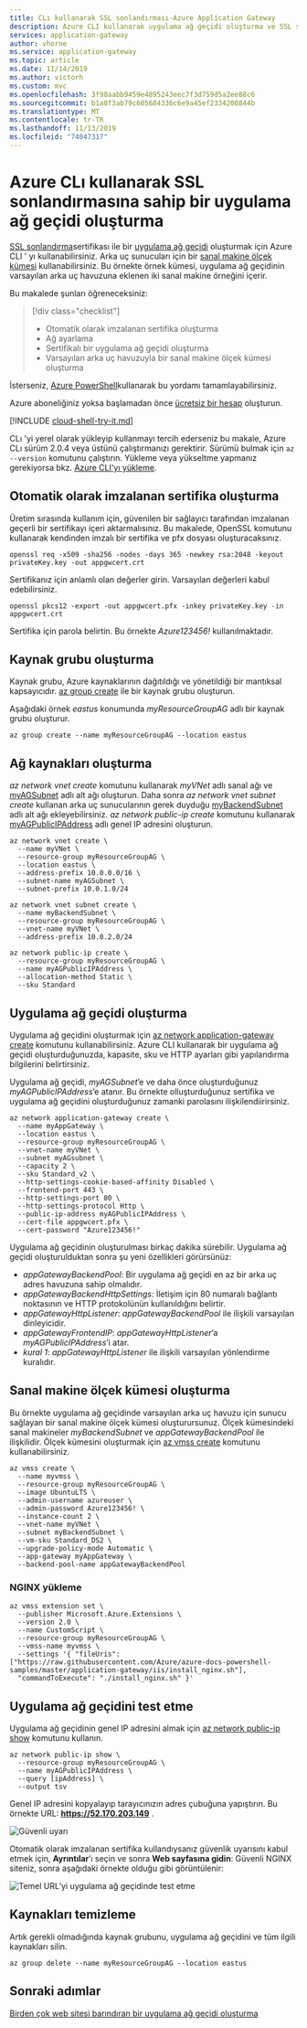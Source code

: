 ```yaml
---
title: CLı kullanarak SSL sonlandırması-Azure Application Gateway
description: Azure CLI kullanarak uygulama ağ geçidi oluşturma ve SSL sonlandırma sertifikası eklemeyi öğrenin.
services: application-gateway
author: vhorne
ms.service: application-gateway
ms.topic: article
ms.date: 11/14/2019
ms.author: victorh
ms.custom: mvc
ms.openlocfilehash: 3f98aabb9459e4895243eec7f3d759d5a2ee88c6
ms.sourcegitcommit: b1a8f3ab79c605684336c6e9a45ef2334200844b
ms.translationtype: MT
ms.contentlocale: tr-TR
ms.lasthandoff: 11/13/2019
ms.locfileid: "74047317"
---
```

# <a name="create-an-application-gateway-with-ssl-termination-using-the-azure-cli"></a>Azure CLı kullanarak SSL sonlandırmasına sahip bir uygulama ağ geçidi oluşturma

[SSL sonlandırma](ssl-overview.md)sertifikası ile bir [uygulama ağ geçidi](overview.md) oluşturmak için Azure CLI ' yı kullanabilirsiniz. Arka uç sunucuları için bir [sanal makine ölçek kümesi](../virtual-machine-scale-sets/virtual-machine-scale-sets-overview.md) kullanabilirsiniz. Bu örnekte örnek kümesi, uygulama ağ geçidinin varsayılan arka uç havuzuna eklenen iki sanal makine örneğini içerir.

Bu makalede şunları öğreneceksiniz:

> [!div class="checklist"]
> * Otomatik olarak imzalanan sertifika oluşturma
> * Ağ ayarlama
> * Sertifikalı bir uygulama ağ geçidi oluşturma
> * Varsayılan arka uç havuzuyla bir sanal makine ölçek kümesi oluşturma

İsterseniz, [Azure PowerShell](tutorial-ssl-powershell.md)kullanarak bu yordamı tamamlayabilirsiniz.

Azure aboneliğiniz yoksa başlamadan önce [ücretsiz bir hesap](https://azure.microsoft.com/free/?WT.mc_id=A261C142F) oluşturun.

[!INCLUDE [cloud-shell-try-it.md](../../includes/cloud-shell-try-it.md)]

CLı 'yi yerel olarak yükleyip kullanmayı tercih ederseniz bu makale, Azure CLı sürüm 2.0.4 veya üstünü çalıştırmanızı gerektirir. Sürümü bulmak için `az --version` komutunu çalıştırın. Yükleme veya yükseltme yapmanız gerekiyorsa bkz. [Azure CLI'yı yükleme](/cli/azure/install-azure-cli).

## <a name="create-a-self-signed-certificate"></a>Otomatik olarak imzalanan sertifika oluşturma

Üretim sırasında kullanım için, güvenilen bir sağlayıcı tarafından imzalanan geçerli bir sertifikayı içeri aktarmalısınız. Bu makalede, OpenSSL komutunu kullanarak kendinden imzalı bir sertifika ve pfx dosyası oluşturacaksınız.

```azurecli-interactive
openssl req -x509 -sha256 -nodes -days 365 -newkey rsa:2048 -keyout privateKey.key -out appgwcert.crt
```

Sertifikanız için anlamlı olan değerler girin. Varsayılan değerleri kabul edebilirsiniz.

```azurecli-interactive
openssl pkcs12 -export -out appgwcert.pfx -inkey privateKey.key -in appgwcert.crt
```

Sertifika için parola belirtin. Bu örnekte *Azure123456!* kullanılmaktadır.

## <a name="create-a-resource-group"></a>Kaynak grubu oluşturma

Kaynak grubu, Azure kaynaklarının dağıtıldığı ve yönetildiği bir mantıksal kapsayıcıdır. [az group create](/cli/azure/group) ile bir kaynak grubu oluşturun.

Aşağıdaki örnek *eastus* konumunda *myResourceGroupAG* adlı bir kaynak grubu oluşturur.

```azurecli-interactive 
az group create --name myResourceGroupAG --location eastus
```

## <a name="create-network-resources"></a>Ağ kaynakları oluşturma

*az network vnet create* komutunu kullanarak *myVNet* adlı sanal ağı ve [myAGSubnet](/cli/azure/network/vnet) adlı alt ağı oluşturun. Daha sonra *az network vnet subnet create* kullanan arka uç sunucularının gerek duyduğu [myBackendSubnet](/cli/azure/network/vnet/subnet) adlı alt ağı ekleyebilirsiniz. *az network public-ip create* komutunu kullanarak [myAGPublicIPAddress](/cli/azure/network/public-ip) adlı genel IP adresini oluşturun.

```azurecli-interactive
az network vnet create \
  --name myVNet \
  --resource-group myResourceGroupAG \
  --location eastus \
  --address-prefix 10.0.0.0/16 \
  --subnet-name myAGSubnet \
  --subnet-prefix 10.0.1.0/24

az network vnet subnet create \
  --name myBackendSubnet \
  --resource-group myResourceGroupAG \
  --vnet-name myVNet \
  --address-prefix 10.0.2.0/24

az network public-ip create \
  --resource-group myResourceGroupAG \
  --name myAGPublicIPAddress \
  --allocation-method Static \
  --sku Standard
```

## <a name="create-the-application-gateway"></a>Uygulama ağ geçidi oluşturma

Uygulama ağ geçidini oluşturmak için [az network application-gateway create](/cli/azure/network/application-gateway) komutunu kullanabilirsiniz. Azure CLI kullanarak bir uygulama ağ geçidi oluşturduğunuzda, kapasite, sku ve HTTP ayarları gibi yapılandırma bilgilerini belirtirsiniz. 

Uygulama ağ geçidi, *myAGSubnet*’e ve daha önce oluşturduğunuz *myAGPublicIPAddress*’e atanır. Bu örnekte olluşturduğunuz sertifika ve uygulama ağ geçidini oluşturduğunuz zamanki parolasını ilişkilendiirirsiniz. 

```azurecli-interactive
az network application-gateway create \
  --name myAppGateway \
  --location eastus \
  --resource-group myResourceGroupAG \
  --vnet-name myVNet \
  --subnet myAGsubnet \
  --capacity 2 \
  --sku Standard_v2 \
  --http-settings-cookie-based-affinity Disabled \
  --frontend-port 443 \
  --http-settings-port 80 \
  --http-settings-protocol Http \
  --public-ip-address myAGPublicIPAddress \
  --cert-file appgwcert.pfx \
  --cert-password "Azure123456!"

```

 Uygulama ağ geçidinin oluşturulması birkaç dakika sürebilir. Uygulama ağ geçidi oluşturulduktan sonra şu yeni özellikleri görürsünüz:

- *appGatewayBackendPool*: Bir uygulama ağ geçidi en az bir arka uç adres havuzuna sahip olmalıdır.
- *appGatewayBackendHttpSettings*: İletişim için 80 numaralı bağlantı noktasının ve HTTP protokolünün kullanıldığını belirtir.
- *appGatewayHttpListener*: *appGatewayBackendPool* ile ilişkili varsayılan dinleyicidir.
- *appGatewayFrontendIP*: *appGatewayHttpListener*’a *myAGPublicIPAddress*’i atar.
- *kural 1*: *appGatewayHttpListener* ile ilişkili varsayılan yönlendirme kuralıdır.

## <a name="create-a-virtual-machine-scale-set"></a>Sanal makine ölçek kümesi oluşturma

Bu örnekte uygulama ağ geçidinde varsayılan arka uç havuzu için sunucu sağlayan bir sanal makine ölçek kümesi oluşturursunuz. Ölçek kümesindeki sanal makineler *myBackendSubnet* ve *appGatewayBackendPool* ile ilişkilidir. Ölçek kümesini oluşturmak için [az vmss create](/cli/azure/vmss#az-vmss-create) komutunu kullanabilirsiniz.

```azurecli-interactive
az vmss create \
  --name myvmss \
  --resource-group myResourceGroupAG \
  --image UbuntuLTS \
  --admin-username azureuser \
  --admin-password Azure123456! \
  --instance-count 2 \
  --vnet-name myVNet \
  --subnet myBackendSubnet \
  --vm-sku Standard_DS2 \
  --upgrade-policy-mode Automatic \
  --app-gateway myAppGateway \
  --backend-pool-name appGatewayBackendPool
```

### <a name="install-nginx"></a>NGINX yükleme

```azurecli-interactive
az vmss extension set \
  --publisher Microsoft.Azure.Extensions \
  --version 2.0 \
  --name CustomScript \
  --resource-group myResourceGroupAG \
  --vmss-name myvmss \
  --settings '{ "fileUris": ["https://raw.githubusercontent.com/Azure/azure-docs-powershell-samples/master/application-gateway/iis/install_nginx.sh"],
  "commandToExecute": "./install_nginx.sh" }'
```

## <a name="test-the-application-gateway"></a>Uygulama ağ geçidini test etme

Uygulama ağ geçidinin genel IP adresini almak için [az network public-ip show](/cli/azure/network/public-ip) komutunu kullanın.

```azurecli-interactive
az network public-ip show \
  --resource-group myResourceGroupAG \
  --name myAGPublicIPAddress \
  --query [ipAddress] \
  --output tsv
```

Genel IP adresini kopyalayıp tarayıcınızın adres çubuğuna yapıştırın. Bu örnekte URL: **https://52.170.203.149** .

![Güvenli uyarı](./media/tutorial-ssl-cli/application-gateway-secure.png)

Otomatik olarak imzalanan sertifika kullandıysanız güvenlik uyarısını kabul etmek için, **Ayrıntılar**’ı seçin ve sonra **Web sayfasına gidin**: Güvenli NGINX siteniz, sonra aşağıdaki örnekte olduğu gibi görüntülenir:

![Temel URL’yi uygulama ağ geçidinde test etme](./media/tutorial-ssl-cli/application-gateway-nginx.png)

## <a name="clean-up-resources"></a>Kaynakları temizleme

Artık gerekli olmadığında kaynak grubunu, uygulama ağ geçidini ve tüm ilgili kaynakları silin.

```azurecli-interactive
az group delete --name myResourceGroupAG --location eastus
```

## <a name="next-steps"></a>Sonraki adımlar

[Birden çok web sitesi barındıran bir uygulama ağ geçidi oluşturma](./tutorial-multiple-sites-cli.md)
